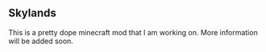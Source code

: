 Skylands
--------

This is a pretty dope minecraft mod that I am working on. More information will be added soon.
